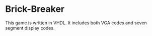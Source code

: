 # Brick-Breaker
This game is written in VHDL. It includes both VGA codes and seven segment display codes.
